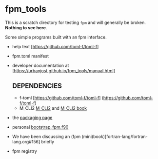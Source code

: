 # fpm_tools

This is a scratch directory for testing `fpm` and will generally be
broken. **Nothing to see here**.

Some simple programs built with an fpm interface.

 + help text [https://github.com/toml-f/toml-f]
 + fpm.toml manifest
 + developer documentation at [https://urbanjost.github.io/fpm_tools/manual.html]
    ## DEPENDENCIES
    + f-toml [https://github.com/toml-f/toml-f] (https://github.com/toml-f/toml-f)
    + M_CLI2 [M_CLI2](https://urbanjost.github.com/M_CLI2l) and [M_CLI2 book](https://urbanjost.github.io/M_CLI2/BOOK_M_CLI2.html)

 + the [packaging page](https://github.com/fortran-lang/fpm/blob/master/PACKAGING.md)

 + personal [bootstrap_fpm.f90](app/fpm_bootstrap.f90)
 + We have been discussing an (fpm (mini)book)[fortran-lang/fortran-lang.org#156] briefly 
 + fpm registry
